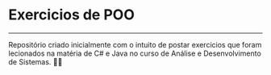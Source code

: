 # Exercicios de POO
***
Repositório criado inicialmente com o intuito de postar exercicios que foram lecionados na matéria de C# e Java no curso de Análise e Desenvolvimento de Sistemas. 👨‍💻
 
